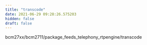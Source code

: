```yaml
---
title: "transcode"
date: 2021-06-29 09:28:26.575203
hidden: false
draft: false
---
```


bcm27xx/bcm2711/package_feeds_telephony_rtpengine/transcode

